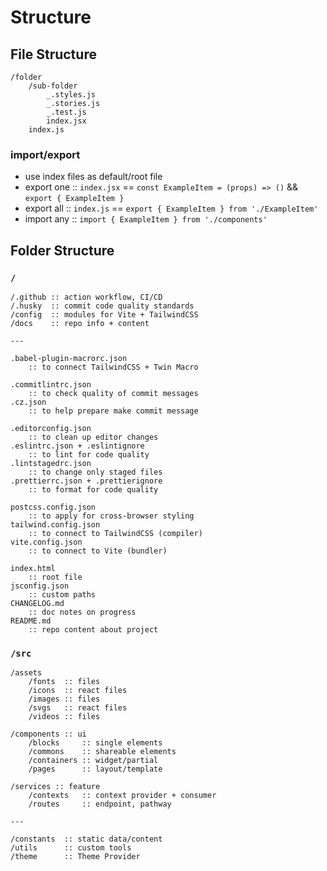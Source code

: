 # Structure

## File Structure

```
/folder
	/sub-folder
		_.styles.js
		_.stories.js
		_.test.js
		index.jsx
	index.js
```

### import/export

- use index files as default/root file
- export one :: `index.jsx` == `const ExampleItem = (props) => ()` && `export { ExampleItem }`
- export all :: `index.js` == `export { ExampleItem } from './ExampleItem'`
- import any :: `import { ExampleItem } from './components'`

## Folder Structure

### `/`

```
/.github :: action workflow, CI/CD
/.husky  :: commit code quality standards
/config  :: modules for Vite + TailwindCSS
/docs 	 :: repo info + content

---

.babel-plugin-macrorc.json
	:: to connect TailwindCSS + Twin Macro

.commitlintrc.json
	:: to check quality of commit messages
.cz.json
	:: to help prepare make commit message

.editorconfig.json
	:: to clean up editor changes
.eslintrc.json + .eslintignore
	:: to lint for code quality
.lintstagedrc.json
	:: to change only staged files
.prettierrc.json + .prettierignore
	:: to format for code quality

postcss.config.json
	:: to apply for cross-browser styling
tailwind.config.json
	:: to connect to TailwindCSS (compiler)
vite.config.json
	:: to connect to Vite (bundler)

index.html
	:: root file
jsconfig.json
	:: custom paths
CHANGELOG.md
	:: doc notes on progress
README.md
	:: repo content about project
```

### `/src`

```
/assets
	/fonts 	:: files
	/icons 	:: react files
	/images :: files
	/svgs 	:: react files
	/videos :: files

/components :: ui
	/blocks 	:: single elements
	/commons 	:: shareable elements
	/containers :: widget/partial
	/pages 		:: layout/template

/services :: feature
	/contexts 	:: context provider + consumer
	/routes 	:: endpoint, pathway

---

/constants	:: static data/content
/utils 		:: custom tools
/theme 		:: Theme Provider
```

